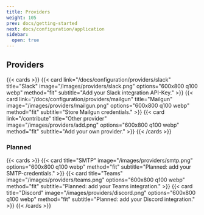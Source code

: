 ```yaml
---
title: Providers
weight: 105
prev: docs/getting-started
next: docs/configuration/application
sidebar:
  open: true
---
```


## Providers

{{< cards >}}
  {{< card link="/docs/configuration/providers/slack" title="Slack" image="/images/providers/slack.png" options="600x800 q100 webp" method="fit" subtitle="Add your Slack integration API-Key." >}}
  {{< card link="/docs/configuration/providers/mailgun" title="Mailgun" image="/images/providers/mailgun.png" options="600x800 q100 webp" method="fit" subtitle="Store Mailgun credentials." >}}
  {{< card link="/contribute" title="Other provider" image="/images/providers/add.png" options="600x800 q100 webp" method="fit" subtitle="Add your own provider." >}}
{{< /cards >}}

### Planned

{{< cards >}}
  {{< card title="SMTP" image="/images/providers/smtp.png" options="600x800 q100 webp" method="fit" subtitle="Planned: add your SMTP-credentials." >}}
  {{< card title="Teams" image="/images/providers/teams.png" options="600x800 q100 webp" method="fit" subtitle="Planned: add your Teams integration." >}}
  {{< card title="Discord" image="/images/providers/discord.png" options="600x800 q100 webp" method="fit" subtitle="Planned: add your Discord integration." >}}
{{< /cards >}}